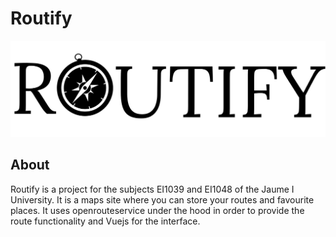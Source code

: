 # Routify

<p align="center">
   <img src="routify_logo.svg" alt="Routify logo" />
</p>

## About

Routify is a project for the subjects EI1039 and EI1048 of the Jaume I University. It is a maps site where you can store your routes and favourite places. It uses openrouteservice under the hood in order to provide the route functionality and Vuejs for the interface.
